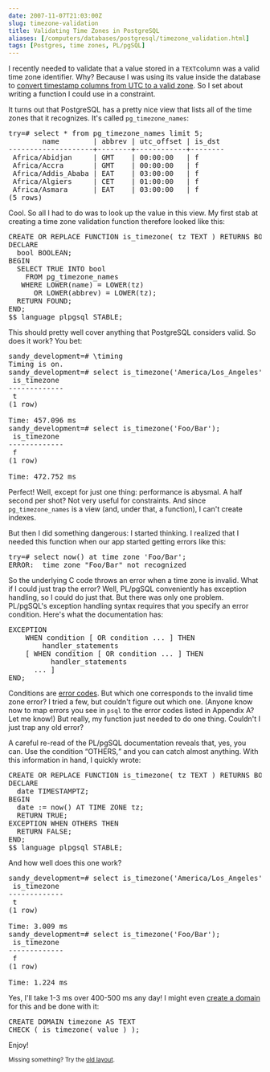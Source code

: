 ```yaml
--- 
date: 2007-11-07T21:03:00Z
slug: timezone-validation
title: Validating Time Zones in PostgreSQL
aliases: [/computers/databases/postgresql/timezone_validation.html]
tags: [Postgres, time zones, PL/pgSQL]
---
```


<p>I recently needed to validate that a value stored in
a <code>TEXT</code>column was a valid time zone identifier. Why? Because I was
using its value inside the database to
<a href="/computers/databases/postgresql/reducing_view_calculations.html"
title="Need Help Reducing View Calculations">convert timestamp columns from
UTC to a valid zone</a>. So I set about writing a function I could use in a
constraint.</p>

<p>It turns out that PostgreSQL has a pretty nice view that lists all of the
time zones that it recognizes. It's called <code>pg_timezone_names</code>:</p>

<pre>
try=# select * from pg_timezone_names limit 5;
        name        | abbrev | utc_offset | is_dst 
&#x002d;&#x002d;&#x002d;&#x002d;&#x002d;&#x002d;&#x002d;&#x002d;&#x002d;&#x002d;&#x002d;&#x002d;&#x002d;&#x002d;&#x002d;&#x002d;&#x002d;&#x002d;&#x002d;&#x002d;+&#x002d;&#x002d;&#x002d;&#x002d;&#x002d;&#x002d;&#x002d;&#x002d;+&#x002d;&#x002d;&#x002d;&#x002d;&#x002d;&#x002d;&#x002d;&#x002d;&#x002d;&#x002d;&#x002d;&#x002d;+&#x002d;&#x002d;&#x002d;&#x002d;&#x002d;&#x002d;&#x002d;&#x002d;
 Africa/Abidjan     | GMT    | 00:00:00   | f
 Africa/Accra       | GMT    | 00:00:00   | f
 Africa/Addis_Ababa | EAT    | 03:00:00   | f
 Africa/Algiers     | CET    | 01:00:00   | f
 Africa/Asmara      | EAT    | 03:00:00   | f
(5 rows)
</pre>

<p>Cool. So all I had to do was to look up the value in this view. My first
stab at creating a time zone validation function therefore looked like
this:</p>

<pre>
CREATE OR REPLACE FUNCTION is_timezone( tz TEXT ) RETURNS BOOLEAN as $$
DECLARE
  bool BOOLEAN;
BEGIN
  SELECT TRUE INTO bool
    FROM pg_timezone_names
   WHERE LOWER(name) = LOWER(tz)
      OR LOWER(abbrev) = LOWER(tz);
  RETURN FOUND;
END;
$$ language plpgsql STABLE;
</pre>

<p>This should pretty well cover anything that PostgreSQL considers valid. So
does it work? You bet:</p>

<pre>
sandy_development=# \timing
Timing is on.
sandy_development=# select is_timezone('America/Los_Angeles');
 is_timezone 
&#x002d;&#x002d;&#x002d;&#x002d;&#x002d;&#x002d;&#x002d;&#x002d;&#x002d;&#x002d;&#x002d;&#x002d;&#x002d;
 t
(1 row)

Time: 457.096 ms
sandy_development=# select is_timezone('Foo/Bar');
 is_timezone 
&#x002d;&#x002d;&#x002d;&#x002d;&#x002d;&#x002d;&#x002d;&#x002d;&#x002d;&#x002d;&#x002d;&#x002d;&#x002d;
 f
(1 row)

Time: 472.752 ms
</pre>

<p>Perfect! Well, except for just one thing: performance is abysmal. A half
second per shot? Not very useful for constraints. And since
<code>pg_timezone_names</code> is a view (and, under that, a function), I
can't create indexes.</p>

<p>But then I did something dangerous: I started thinking. I realized that I
needed this function when our app started getting errors like this:</p>

<pre>
try=# select now() at time zone 'Foo/Bar';
ERROR:  time zone "Foo/Bar" not recognized
</pre>

<p>So the underlying C code throws an error when a time zone is invalid. What
if I could just trap the error? Well, PL/pgSQL conveniently has exception
handling, so I could do just that. But there was only one problem. PL/pgSQL's
exception handling syntax requires that you specify an error condition. Here's
what the documentation has:</p>

<pre>
EXCEPTION
    WHEN condition [ OR condition ... ] THEN
        handler_statements
    [ WHEN condition [ OR condition ... ] THEN
          handler_statements
      ... ]
END;
</pre>

<p>Conditions are
<a href="http://www.postgresql.org/docs/current/static/errcodes-appendix.html"
title="PostgreSQL Documentation: Appendix A. PostgreSQL Error Codes">error
codes</a>. But which one corresponds to the invalid time zone error? I tried a
few, but couldn't figure out which one. (Anyone know now to map errors you see
in <code>psql</code> to the error codes listed in Appendix A? Let me know!)
But really, my function just needed to do one thing. Couldn't I just trap any
old error?</p>

<p>A careful re-read of the PL/pgSQL documentation reveals that, yes, you can.
Use the condition <q>OTHERS,</q> and you can catch almost anything. With this
information in hand, I quickly wrote:</p>

<pre>
CREATE OR REPLACE FUNCTION is_timezone( tz TEXT ) RETURNS BOOLEAN as $$
DECLARE
  date TIMESTAMPTZ;
BEGIN
  date := now() AT TIME ZONE tz;
  RETURN TRUE;
EXCEPTION WHEN OTHERS THEN
  RETURN FALSE;
END;
$$ language plpgsql STABLE;
</pre>

<p>And how well does this one work?</p>

<pre>
sandy_development=# select is_timezone('America/Los_Angeles');
 is_timezone 
&#x002d;&#x002d;&#x002d;&#x002d;&#x002d;&#x002d;&#x002d;&#x002d;&#x002d;&#x002d;&#x002d;&#x002d;&#x002d;
 t
(1 row)

Time: 3.009 ms
sandy_development=# select is_timezone('Foo/Bar');
 is_timezone 
&#x002d;&#x002d;&#x002d;&#x002d;&#x002d;&#x002d;&#x002d;&#x002d;&#x002d;&#x002d;&#x002d;&#x002d;&#x002d;
 f
(1 row)

Time: 1.224 ms
</pre>

<p>Yes, I'll take 1-3 ms over 400-500 ms any day! I might even
<a href="http://www.postgresql.org/docs/current/static/sql-createdomain.html" title="PostgreSQL Documentation: CREATE DOMAIN">create a domain</a> for this
and be done with it:</p>

<pre>
CREATE DOMAIN timezone AS TEXT
CHECK ( is_timezone( value ) );
</pre>

<p>Enjoy!</p>


<p class="past"><small>Missing something? Try the <a rel="nofollow" href="http://past.justatheory.com/computers/databases/postgresql/timezone_validation.html">old layout</a>.</small></p>


